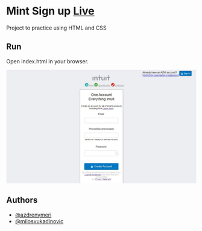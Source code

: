 # Mint Sign up [Live](https://mint-milos.herokuapp.com/)
Project to practice using HTML and CSS

## Run

Open index.html in your browser.

![Alt text](/assets/ss.jpg)

## Authors

* [@azdrenymeri](https://github.com/azdrenymeri) 
* [@milosvukadinovic](https://github.com/milosvukadinovic)
